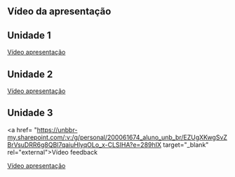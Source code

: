 ## Vídeo da apresentação

## Unidade 1
<a href="https://youtu.be/lphPbgOQlCM" target="_blank" rel="external">Vídeo apresentação</a>

## Unidade 2
<a href="https://unbbr-my.sharepoint.com/:v:/g/personal/200061674_aluno_unb_br/EQAC00BT_MNHqpXD6CNW4qQBtmc3KZqNg3cWLvsY_6hL7w" target="_blank" rel="external">Vídeo apresentação</a>

## Unidade 3

<a href= "https://unbbr-my.sharepoint.com/:v:/g/personal/200061674_aluno_unb_br/EZUgXKwgSvZBrVsuDRR6g8QBl7qaiuHlyqOLo_x-CLSIHA?e=289hIX target="_blank" rel="external">Vídeo feedback</a>

<a href="https://unbbr-my.sharepoint.com/:v:/g/personal/200061674_aluno_unb_br/EV0ZQF-b79BLlwUolCXBCNkBQTsBH9lfORwKGVC9Gqtl4Q?e=wQhJaE" target="_blank" rel="external">Vídeo apresentação</a>


